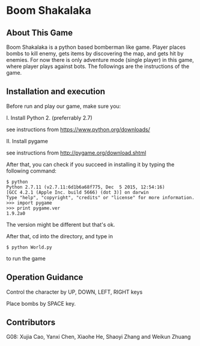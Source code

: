 # Boom Shakalaka


## About This Game

Boom Shakalaka is a python based bomberman like game. Player places bombs to kill enemy, gets items by discovering the map, and gets hit by enemies. For now there is only adventure mode (single player) in this game, where player plays against bots. The followings are the instructions of the game.



## Installation and execution

Before run and play our game, make sure you:

I. Install Python 2. (preferrably 2.7) 

see instructions from https://www.python.org/downloads/

II. Install pygame 

see instructions from http://pygame.org/download.shtml

After that, you can check if you succeed in installing it by typing the following command:

    $ python
    Python 2.7.11 (v2.7.11:6d1b6a68f775, Dec  5 2015, 12:54:16)
    [GCC 4.2.1 (Apple Inc. build 5666) (dot 3)] on darwin
    Type "help", "copyright", "credits" or "license" for more information.
    >>> import pygame
    >>> print pygame.ver
    1.9.2a0

The version might be different but that's ok.

After that, cd into the directory, and type in

    $ python World.py

to run the game


## Operation Guidance

Control the character by UP, DOWN, LEFT, RIGHT keys

Place bombs by SPACE key.

## Contributors
G08: Xujia Cao, Yanxi Chen, Xiaohe He, Shaoyi Zhang and Weikun Zhuang
